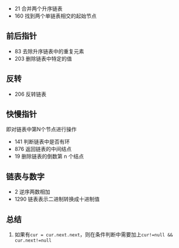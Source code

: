 * 21 合并两个升序链表
* 160 找到两个单链表相交的起始节点

## 前后指针
* 83 去除升序链表中的重复元素
* 203 删除链表中特定的值

## 反转
* 206 反转链表

## 快慢指针
即对链表中第N个节点进行操作
* 141 判断链表中是否有环
* 876 返回链表的中间结点
* 19 删除链表的倒数第 n 个结点

## 链表与数字
* 2 逆序两数相加
* 1290 链表表示二进制转换成十进制值


## 总结
1. 如果有`cur = cur.next.next`，则在条件判断中需要加上`cur!=null && cur.next!=null`